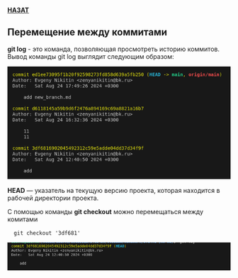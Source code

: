 #### [НАЗАТ](readme.md)
## Перемещение между коммитами

**git log** - это команда, позволяющая просмотреть историю коммитов. Вывод команды git log  выглядит следующим образом:

![Git](./assets/22.png)


**HEAD** — указатель на текущую версию проекта, которая находится в рабочей директории проекта.

С помощью команды  **git checkout**  можно перемещаться между комитами 

      git checkout '3df681'

![Git](./assets/24.png)







